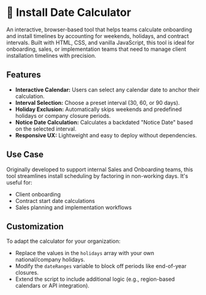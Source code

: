 # 📅 Install Date Calculator

An interactive, browser-based tool that helps teams calculate onboarding and install timelines by accounting for weekends, holidays, and contract intervals. Built with HTML, CSS, and vanilla JavaScript, this tool is ideal for onboarding, sales, or implementation teams that need to manage client installation timelines with precision.

## Features

- **Interactive Calendar:** Users can select any calendar date to anchor their calculation.
- **Interval Selection:** Choose a preset interval (30, 60, or 90 days).
- **Holiday Exclusion:** Automatically skips weekends and predefined holidays or company closure periods.
- **Notice Date Calculation:** Calculates a backdated "Notice Date" based on the selected interval.
- **Responsive UX:** Lightweight and easy to deploy without dependencies.

## Use Case

Originally developed to support internal Sales and Onboarding teams, this tool streamlines install scheduling by factoring in non-working days. It's useful for:
- Client onboarding
- Contract start date calculations
- Sales planning and implementation workflows

## Customization

To adapt the calculator for your organization:
- Replace the values in the `holidays` array with your own national/company holidays.
- Modify the `dateRanges` variable to block off periods like end-of-year closures.
- Extend the script to include additional logic (e.g., region-based calendars or API integration).

